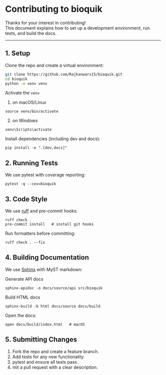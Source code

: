 # Contributing to bioquik

Thanks for your interest in contributing!  
This document explains how to set up a development environment, run tests, and build the docs.

---

## 1. Setup

Clone the repo and create a virtual environment:

```bash
git clone https://github.com/Rajkanwars15/bioquik.git
cd bioquik
python -m venv venv
```

Activate the `venv` 
1. on macOS/Linux
```shell
source venv/bin/activate
```
2. on Windows
```shell
venv\Scripts\activate
```

Install dependencies (including dev and docs):
```shell
pip install -e ".[dev,docs]"
```

## 2. Running Tests
We use pytest with coverage reporting:
```shell
pytest -q --cov=bioquik
```

## 3. Code Style
We use [ruff](https://docs.astral.sh/ruff/) and pre-commit hooks:
```shell
ruff check .
pre-commit install   # install git hooks
```

Run formatters before committing:
```shell
ruff check . --fix
```

## 4. Building Documentation

We use [Sphinx](https://www.sphinx-doc.org/en/master/) with MyST markdown:

Generate API docs
```shell
sphinx-apidoc -o docs/source/api src/bioquik
```

Build HTML docs
```shell
sphinx-build -b html docs/source docs/build
```

Open the docs:
```shell
open docs/build/index.html   # macOS
```

## 5. Submitting Changes
1.	Fork the repo and create a feature branch. 
2. Add tests for any new functionality. 
3. pytest and ensure all tests pass. 
4. mit a pull request with a clear description.

